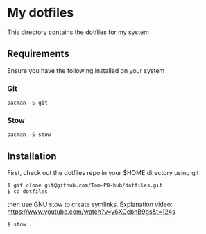 # My dotfiles

This directory contains the dotfiles for my system

## Requirements

Ensure you have the following installed on your system

### Git

```
pacman -S git
```

### Stow

```
pacman -S stow
```

## Installation

First, check out the dotfiles repo in your $HOME directory using git

```
$ git clone git@github.com/Tom-PB-hub/dotfiles.git
$ cd dotfiles
```

then use GNU stow to create symlinks.
Explanation video: https://www.youtube.com/watch?v=y6XCebnB9gs&t=124s
```
$ stow .
```
